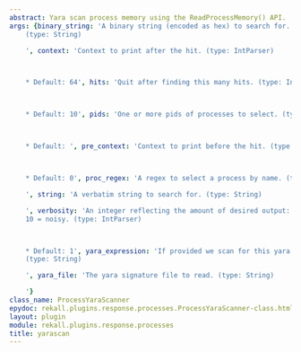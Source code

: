 ```yaml
---
abstract: Yara scan process memory using the ReadProcessMemory() API.
args: {binary_string: 'A binary string (encoded as hex) to search for. e.g. 000102[1-200]0506
    (type: String)

    ', context: 'Context to print after the hit. (type: IntParser)



    * Default: 64', hits: 'Quit after finding this many hits. (type: IntParser)



    * Default: 10', pids: 'One or more pids of processes to select. (type: ArrayIntParser)



    * Default: ', pre_context: 'Context to print before the hit. (type: IntParser)



    * Default: 0', proc_regex: 'A regex to select a process by name. (type: RegEx)

    ', string: 'A verbatim string to search for. (type: String)

    ', verbosity: 'An integer reflecting the amount of desired output: 0 = quiet,
    10 = noisy. (type: IntParser)



    * Default: 1', yara_expression: 'If provided we scan for this yara expression.
    (type: String)

    ', yara_file: 'The yara signature file to read. (type: String)

    '}
class_name: ProcessYaraScanner
epydoc: rekall.plugins.response.processes.ProcessYaraScanner-class.html
layout: plugin
module: rekall.plugins.response.processes
title: yarascan
---
```

